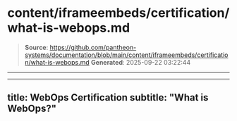# content/iframeembeds/certification/what-is-webops.md

> **Source**: https://github.com/pantheon-systems/documentation/blob/main/content/iframeembeds/certification/what-is-webops.md
> **Generated**: 2025-09-22 03:22:44

---

---
title: WebOps Certification
subtitle: "What is WebOps?"
---

<Partial file="certification-guide/what-is-webops.md" />
